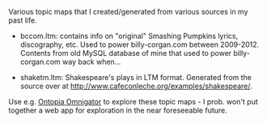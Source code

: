 Various topic maps that I created/generated from various sources in my past life.

* bccom.ltm: contains info on "original" Smashing Pumpkins lyrics, discography, etc. Used to power billy-corgan.com between 2009-2012. Contents from old MySQL database of mine that used to power billy-corgan.com way back when...

* shaketm.ltm: Shakespeare's plays in LTM format. Generated from the source over at http://www.cafeconleche.org/examples/shakespeare/.

Use e.g. [Ontopia Omnigator](http://www.ontopia.net/) to explore these topic maps - I prob. won't put together a web app for exploration in the near foreseeable future.